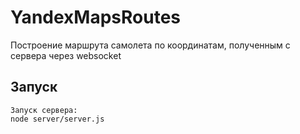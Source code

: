 # YandexMapsRoutes
Построение маршрута самолета по координатам, полученным с сервера через websocket

## Запуск

```
Запуск сервера:
node server/server.js
```
